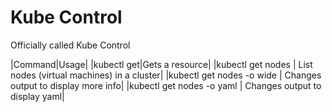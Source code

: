 # Kube Control 
Officially called Kube Control

|Command|Usage|
|kubectl get|Gets a resource|
|kubectl get nodes | List nodes (virtual machines) in a cluster|
|kubectl get nodes -o wide | Changes output to display more info|
|kubectl get nodes -o yaml | Changes output to display yaml|
